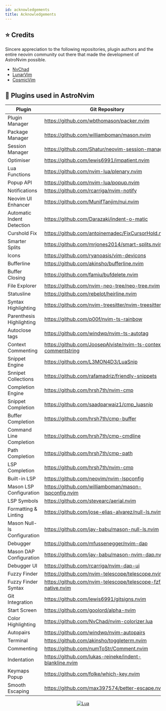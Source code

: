 ```yaml
---
id: acknowledgements
title: Acknowledgements
---
```


## ⭐ Credits

Sincere appreciation to the following repositories, plugin authors and the entire neovim community out there that made the development of AstroNvim possible.

- [NvChad](https://github.com/NvChad/NvChad)
- [LunarVim](https://github.com/LunarVim)
- [CosmicVim](https://github.com/CosmicNvim/CosmicNvim)

## 🔌 Plugins used in AstroNvim

| Plugin                      | Git Repository                                                 |
| --------------------------- | -------------------------------------------------------------- |
| Plugin Manager              | https://github.com/wbthomason/packer.nvim                      |
| Package Manager             | https://github.com/williamboman/mason.nvim                     |
| Session Manager             | https://github.com/Shatur/neovim-session-manager               |
| Optimiser                   | https://github.com/lewis6991/impatient.nvim                    |
| Lua Functions               | https://github.com/nvim-lua/plenary.nvim                       |
| Popup API                   | https://github.com/nvim-lua/popup.nvim                         |
| Notifications               | https://github.com/rcarriga/nvim-notify                        |
| Neovim UI Enhancer          | https://github.com/MunifTanjim/nui.nvim                        |
| Automatic Indent Detection  | https://github.com/Darazaki/indent-o-matic                     |
| Curshold Fix                | https://github.com/antoinemadec/FixCursorHold.nvim             |
| Smarter Splits              | https://github.com/mrjones2014/smart-splits.nvim               |
| Icons                       | https://github.com/ryanoasis/vim-devicons                      |
| Bufferline                  | https://github.com/akinsho/bufferline.nvim                     |
| Buffer Closing              | https://github.com/famiu/bufdelete.nvim                        |
| File Explorer               | https://github.com/nvim-neo-tree/neo-tree.nvim                 |
| Statusline                  | https://github.com/rebelot/heirline.nvim                       |
| Syntax Highlighting         | https://github.com/nvim-treesitter/nvim-treesitter             |
| Parenthesis Highlighting    | https://github.com/p00f/nvim-ts-rainbow                        |
| Autoclose tags              | https://github.com/windwp/nvim-ts-autotag                      |
| Context Commenting          | https://github.com/JoosepAlviste/nvim-ts-context-commentstring |
| Snippet Engine              | https://github.com/L3MON4D3/LuaSnip                            |
| Snnipet Collections         | https://github.com/rafamadriz/friendly-snippets                |
| Completion Engine           | https://github.com/hrsh7th/nvim-cmp                            |
| Snippet Completion          | https://github.com/saadparwaiz1/cmp_luasnip                    |
| Buffer Completion           | https://github.com/hrsh7th/cmp-buffer                          |
| Command Line Completion     | https://github.com/hrsh7th/cmp-cmdline                         |
| Path Completion             | https://github.com/hrsh7th/cmp-path                            |
| LSP Completion              | https://github.com/hrsh7th/nvim-cmp                            |
| Built-in LSP                | https://github.com/neovim/nvim-lspconfig                       |
| Mason LSP Configuration     | https://github.com/williamboman/mason-lspconfig.nvim           |
| LSP Symbols                 | https://github.com/stevearc/aerial.nvim                        |
| Formatting & Linting        | https://github.com/jose-elias-alvarez/null-ls.nvim             |
| Mason Null-ls Configuration | https://github.com/jay-babu/mason-null-ls.nvim                 |
| Debugger                    | https://github.com/mfussenegger/nvim-dap                       |
| Mason DAP Configuration     | https://github.com/jay-babu/mason-nvim-dap.nvim                |
| Debugger UI                 | https://github.com/rcarriga/nvim-dap-ui                        |
| Fuzzy Finder                | https://github.com/nvim-telescope/telescope.nvim               |
| Fuzzy Finder Syntax         | https://github.com/nvim-telescope/telescope-fzf-native.nvim    |
| Git Integration             | https://github.com/lewis6991/gitsigns.nvim                     |
| Start Screen                | https://github.com/goolord/alpha-nvim                          |
| Color Highlighting          | https://github.com/NvChad/nvim-colorizer.lua                   |
| Autopairs                   | https://github.com/windwp/nvim-autopairs                       |
| Terminal                    | https://github.com/akinsho/toggleterm.nvim                     |
| Commenting                  | https://github.com/numToStr/Comment.nvim                       |
| Indentation                 | https://github.com/lukas-reineke/indent-blankline.nvim         |
| Keymaps Popup               | https://github.com/folke/which-key.nvim                        |
| Smooth Escaping             | https://github.com/max397574/better-escape.nvim                |

<div align="center" id="madewithlua">

[![Lua](https://img.shields.io/badge/Made%20with%20Lua-blue.svg?style=for-the-badge&logo=lua)](https://lua.org)

</div>
